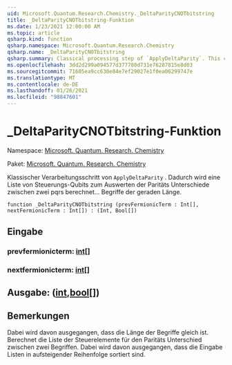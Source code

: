 ```yaml
---
uid: Microsoft.Quantum.Research.Chemistry._DeltaParityCNOTbitstring
title: _DeltaParityCNOTbitstring-Funktion
ms.date: 1/23/2021 12:00:00 AM
ms.topic: article
qsharp.kind: function
qsharp.namespace: Microsoft.Quantum.Research.Chemistry
qsharp.name: _DeltaParityCNOTbitstring
qsharp.summary: Classical processing step of `ApplyDeltaParity`. This computes a list of control qubits for evaluating parity difference between any two PQRS... terms of even length.
ms.openlocfilehash: 3dd2d299a094577d377780d731e76287815e8d03
ms.sourcegitcommit: 71605ea9cc630e84e7ef29027e1f0ea06299747e
ms.translationtype: MT
ms.contentlocale: de-DE
ms.lasthandoff: 01/26/2021
ms.locfileid: "98847601"
---
```

# <a name="_deltaparitycnotbitstring-function"></a>_DeltaParityCNOTbitstring-Funktion

Namespace: [Microsoft. Quantum. Research. Chemistry](xref:Microsoft.Quantum.Research.Chemistry)

Paket: [Microsoft. Quantum. Research. Chemistry](https://nuget.org/packages/Microsoft.Quantum.Research.Chemistry)


Klassischer Verarbeitungsschritt von `ApplyDeltaParity` .
Dadurch wird eine Liste von Steuerungs-Qubits zum Auswerten der Paritäts Unterschiede zwischen zwei pqrs berechnet... Begriffe der geraden Länge.

```qsharp
function _DeltaParityCNOTbitstring (prevFermionicTerm : Int[], nextFermionicTerm : Int[]) : (Int, Bool[])
```


## <a name="input"></a>Eingabe

### <a name="prevfermionicterm--int"></a>prevfermionicterm: [int](xref:microsoft.quantum.lang-ref.int)[]




### <a name="nextfermionicterm--int"></a>nextfermionicterm: [int](xref:microsoft.quantum.lang-ref.int)[]





## <a name="output--intbool"></a>Ausgabe: ([int](xref:microsoft.quantum.lang-ref.int),[bool](xref:microsoft.quantum.lang-ref.bool)[])



## <a name="remarks"></a>Bemerkungen

Dabei wird davon ausgegangen, dass die Länge der Begriffe gleich ist.
Berechnet die Liste der Steuerelemente für den Paritäts Unterschied zwischen zwei Begriffen.
Dabei wird davon ausgegangen, dass die Eingabe Listen in aufsteigender Reihenfolge sortiert sind.